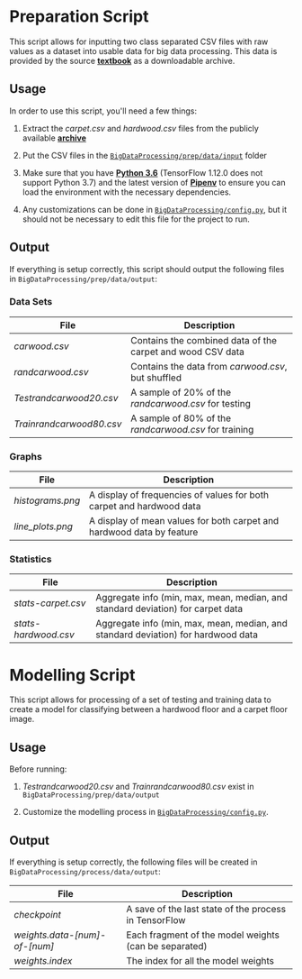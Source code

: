 # Preparation Script

This script allows for inputting two class separated CSV files with raw values as a dataset into usable data for big
data processing. This data is provided by the source [**textbook**][book] as a downloadable archive.


## Usage

In order to use this script, you'll need a few things:
1. Extract the *carpet.csv* and *hardwood.csv* files from the publicly available [**archive**][rar]

2. Put the CSV files in the [`BigDataProcessing/prep/data/input`][prep_in] folder

3. Make sure that you have [**Python 3.6**][py] (TensorFlow 1.12.0 does not support Python 3.7) and
the latest version of [**Pipenv**][pip] to ensure you can load the environment
with the necessary dependencies.

4. Any customizations can be done in [`BigDataProcessing/config.py`][cf], but it should not be necessary to edit this file for 
the project to run.


## Output

If everything is setup correctly, this script should output the following files in `BigDataProcessing/prep/data/output`:

### Data Sets
 File                    | Description 
 ----------------------- | -----------------------------------------------------------
*carwood.csv*            | Contains the combined data of the carpet and wood CSV data
*randcarwood.csv*        | Contains the data from *carwood.csv*, but shuffled
*Testrandcarwood20.csv*  | A sample of 20% of the *randcarwood.csv* for testing
*Trainrandcarwood80.csv* | A sample of 80% of the *randcarwood.csv* for training

### Graphs
 File                    | Description 
 ----------------------- | -----------------------------------------------------------
*histograms.png*         | A display of frequencies of values for both carpet and hardwood data
*line_plots.png*         | A display of mean values for both carpet and hardwood data by feature

### Statistics
 File                    | Description 
 ----------------------- | -----------------------------------------------------------
*stats-carpet.csv*       | Aggregate info (min, max, mean, median, and standard deviation) for carpet data
*stats-hardwood.csv*     | Aggregate info (min, max, mean, median, and standard deviation) for hardwood data




# Modelling Script

This script allows for processing of a set of testing and training data to create a model for classifying between a
hardwood floor and a carpet floor image.


## Usage

Before running:
1. *Testrandcarwood20.csv* and *Trainrandcarwood80.csv* exist in `BigDataProcessing/prep/data/output`

2. Customize the modelling process in [`BigDataProcessing/config.py`][cf].


## Output

If everything is setup correctly, the following files will be created in `BigDataProcessing/process/data/output`:

 File                           | Description 
 ------------------------------ | -----------------------------------------------------------
*checkpoint*                    | A save of the last state of the process in TensorFlow
*weights.data-\[num]-of-\[num]* | Each fragment of the model weights (can be separated)
*weights.index*                 | The index for all the model weights




[book]: prep/data/input/source.txt "Textbook Source"

[rar]: https://www.uncg.edu/cmp/downloads/files/CH3.rar "Chapter 3 File Archive"
[py]: https://www.python.org/downloads/ "Python Downloads"
[pip]: https://pypi.org/project/pipenv/ "Pipenv Development Page"

[cf]: config.py "Pipenv Development Page"
[prep_in]: prep/data/input "Preparation Input Folder"

[prep_py]: prep/prepare.py "Preparation Script"
[proc_py]: process/make_model.py "Modelling Script"